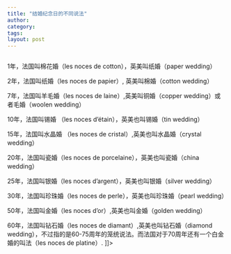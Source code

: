 ```yaml
---
title: "结婚纪念日的不同说法"
author:
category: 
tags: 
layout: post
---
```



<img src="http://www.francaisblog.com/fy/images/wedding.jpg" alt="" />

1年，法国叫棉花婚（les noces de cotton），英美叫纸婚（paper wedding）

2年，法国叫纸婚（les noces de papier）, 英美叫棉婚（cotton wedding）

7年，法国叫羊毛婚（les noces de laine）,英美叫铜婚（copper wedding）或者毛婚（woolen wedding）

10年，法国叫锡婚 （les noces d’étain），英美也叫锡婚（tin wedding）

15年，法国叫水晶婚 （les noces de cristal）,英美也叫水晶婚（crystal wedding）

20年，法国叫瓷婚（les noces de porcelaine），英美也叫瓷婚（china wedding）

25年，法国叫银婚（les noces d’argent），英美也叫银婚（silver wedding）

30年，法国叫珍珠婚（les noces de perle），英美也叫珍珠婚（pearl wedding）

50年，法国叫金婚（les noces d’or）,英美也叫金婚（golden wedding）

60年，法国叫钻石婚（les noces de diamant）,英美也叫钻石婚（diamond wedding），不过指的是60-75周年的笼统说法。而法国对于70周年还有一个白金婚的叫法（les noces de platine）. ]]>

